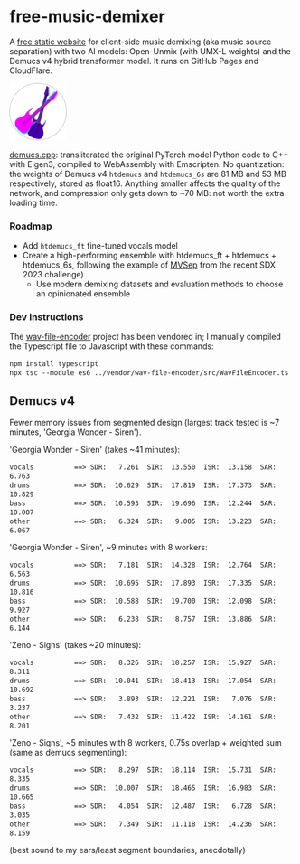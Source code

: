 # free-music-demixer

A [free static website](https://freemusicdemixer.com) for client-side music demixing (aka music source separation) with two AI models: Open-Unmix (with UMX-L weights) and the Demucs v4 hybrid transformer model. It runs on GitHub Pages and CloudFlare.

<img alt="freemusicdemixer-logo" src="./.github/logo.png" width="20%"/>

[demucs.cpp](https://github.com/sevagh/demucs.cpp): transliterated the original PyTorch model Python code to C++ with Eigen3, compiled to WebAssembly with Emscripten. No quantization: the weights of Demucs v4 `htdemucs` and `htdemucs_6s` are 81 MB and 53 MB respectively, stored as float16. Anything smaller affects the quality of the network, and compression only gets down to ~70 MB: not worth the extra loading time.

### Roadmap

- Add `htdemucs_ft` fine-tuned vocals model
- Create a high-performing ensemble with htdemucs_ft + htdemucs + htdemucs_6s, following the example of [MVSep](https://github.com/jarredou/MVSEP-MDX23-Colab_v2/blob/v2.3/inference.py) from the recent SDX 2023 challenge)
    - Use modern demixing datasets and evaluation methods to choose an opinionated ensemble

### Dev instructions

The [wav-file-encoder](https://github.com/chdh/wav-file-encoder) project has been vendored in; I manually compiled the Typescript file to Javascript with these commands:
```
npm install typescript
npx tsc --module es6 ../vendor/wav-file-encoder/src/WavFileEncoder.ts
```

## Demucs v4

Fewer memory issues from segmented design (largest track tested is ~7 minutes, 'Georgia Wonder - Siren').

'Georgia Wonder - Siren' (takes ~41 minutes):
```
vocals          ==> SDR:   7.261  SIR:  13.550  ISR:  13.158  SAR:   6.763
drums           ==> SDR:  10.629  SIR:  17.819  ISR:  17.373  SAR:  10.829
bass            ==> SDR:  10.593  SIR:  19.696  ISR:  12.244  SAR:  10.007
other           ==> SDR:   6.324  SIR:   9.005  ISR:  13.223  SAR:   6.067
```
'Georgia Wonder - Siren', ~9 minutes with 8 workers:
```
vocals          ==> SDR:   7.181  SIR:  14.328  ISR:  12.764  SAR:   6.563
drums           ==> SDR:  10.695  SIR:  17.893  ISR:  17.335  SAR:  10.816
bass            ==> SDR:  10.588  SIR:  19.700  ISR:  12.098  SAR:   9.927
other           ==> SDR:   6.238  SIR:   8.757  ISR:  13.886  SAR:   6.144
```

'Zeno - Signs' (takes ~20 minutes):
```
vocals          ==> SDR:   8.326  SIR:  18.257  ISR:  15.927  SAR:   8.311
drums           ==> SDR:  10.041  SIR:  18.413  ISR:  17.054  SAR:  10.692
bass            ==> SDR:   3.893  SIR:  12.221  ISR:   7.076  SAR:   3.237
other           ==> SDR:   7.432  SIR:  11.422  ISR:  14.161  SAR:   8.201
```

'Zeno - Signs', ~5 minutes with 8 workers, 0.75s overlap + weighted sum (same as demucs segmenting):
```
vocals          ==> SDR:   8.297  SIR:  18.114  ISR:  15.731  SAR:   8.335
drums           ==> SDR:  10.007  SIR:  18.465  ISR:  16.983  SAR:  10.665
bass            ==> SDR:   4.054  SIR:  12.487  ISR:   6.728  SAR:   3.035
other           ==> SDR:   7.349  SIR:  11.118  ISR:  14.236  SAR:   8.159
```
(best sound to my ears/least segment boundaries, anecdotally)
